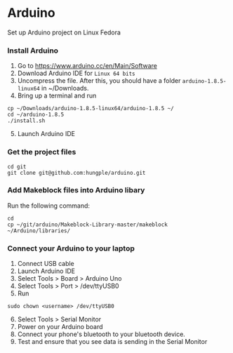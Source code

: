 # Arduino
Set up Arduino project on Linux Fedora

### Install Arduino
1. Go to https://www.arduino.cc/en/Main/Software
2. Download Arduino IDE for `Linux 64 bits`
3. Uncompress the file.  After this, you should have a folder `arduino-1.8.5-linux64` in ~/Downloads.
4. Bring up a terminal and run
```
cp ~/Downloads/arduino-1.8.5-linux64/arduino-1.8.5 ~/
cd ~/arduino-1.8.5
./install.sh
```
5. Launch Arduino IDE

### Get the project files
```
cd git
git clone git@github.com:hungple/arduino.git
```

### Add Makeblock files into Arduino libary
Run the following command:
```
cd
cp ~/git/arduino/Makeblock-Library-master/makeblock ~/Arduino/libraries/
```

### Connect your Arduino to your laptop
1. Connect USB cable
2. Launch Arduino IDE
3. Select Tools > Board > Arduino Uno
4. Select Tools > Port > /dev/ttyUSB0
5. Run
```
sudo chown <username> /dev/ttyUSB0
```
6. Select Tools > Serial Monitor
7. Power on your Arduino board
8. Connect your phone's bluetooth to your bluetooth device.
9. Test and ensure that you see data is sending in the Serial Monitor
